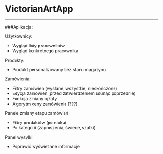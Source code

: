 # VictorianArtApp
_______________________
###Aplikacja:

Użytkownicy:
* Wygląd listy pracowników
* Wygląd konkretnego pracownika

Produkty:
* Produkt personalizowany bez stanu magazynu

Zamówienia:
* Filtry zamówień (wysłane, wszystkie, nieskończone)
* Edycja zamówień (przed zatwierdzeniem usunąć poprzednie)
* Funkcja zmiany opłaty
* Algorytm ceny zamówienia (???)

Panele zmiany etapu zamówień
* Filtry produktów (po nicku)
* Po kategorii (zaproszenia, świece, szatki)

Panel wysyłki:
* Poprawić wyświetlane informacje